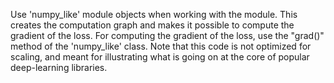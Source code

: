 Use 'numpy_like' module objects when working with the module. This creates the computation graph and makes it possible to compute the gradient of the loss.
For computing the gradient of the loss, use the "grad()" method of the 'numpy_like' class.
Note that this code is not optimized for scaling, and meant for illustrating what is going on at the core of popular deep-learning libraries.


